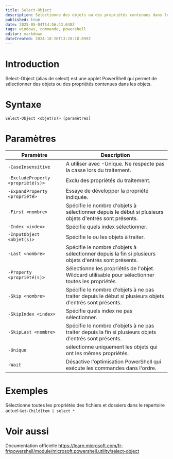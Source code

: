 ```yaml
---
title: Select-Object
description: Sélectionne des objets ou des propriétés contenues dans les objets.
published: true
date: 2025-05-04T14:56:43.648Z
tags: windows, commande, powershell
editor: markdown
dateCreated: 2024-10-26T13:28:10.099Z
---
```


# Introduction

Select-Object (alias de select) est une applet PowerShell qui permet de sélectionner des objets ou des propriétés contenues dans les objets.

# Syntaxe

`Select-Object <objet(s)> [paramètres]`

# Paramètres

| Paramètre                         | Description                                                                                              |
| --------------------------------- | -------------------------------------------------------------------------------------------------------- |
| `-CaseInsensitive`                | A utiliser avec -Unique. Ne respecte pas la casse lors du traitement.                                    |
| `-ExcludeProperty <propriété(s)>` | Exclu des propriétés du traitement.                                                                      |
| `-ExpandProperty <propriété>`     | Essaye de développer la propriété indiquée.                                                              |
| `-First <nombre>`                 | Spécifie le nombre d'objets à sélectionner depuis le début si plusieurs objets d'entrés sont présents.   |
| `-Index <index>`                  | Spécifie quels index sélectionner.                                                                       |
| `-InputObject <objet(s)>`         | Spécifie le ou les objets à traiter.                                                                     |
| `-Last <nombre>`                  | Spécifie le nombre d'objets à sélectionner depuis la fin si plusieurs objets d'entrés sont présents.     |
| `-Property <propriété(s)>`        | Sélectionne les propriétés de l'objet. Wildcard utilisable pour sélectionner toutes les propriétés.      |
| `-Skip <nombre>`                  | Spécifie le nombre d'objets à ne pas traiter depuis le début si plusieurs objets d'entrés sont présents. |
| `-SkipIndex <index>`              | Spécifie quels index ne pas sélectionner.                                                                |
| `-SkipLast <nombre>`              | Spécifie le nombre d'objets à ne pas traiter depuis la fin si plusieurs objets d'entrés sont présents.   |
| `-Unique`                         | sélectionne uniquement les objets qui ont les mêmes propriétés.                                          |
| `-Wait`                           | Désactive l'optimisation PowerShell qui exécute les commandes dans l'ordre.                              |

# Exemples

Sélectionne toutes les propriétés des fichiers et dossiers dans le répertoire actuel
`Get-ChildItem | select *`

# Voir aussi

Documentation officielle
https://learn.microsoft.com/fr-fr/powershell/module/microsoft.powershell.utility/select-object
